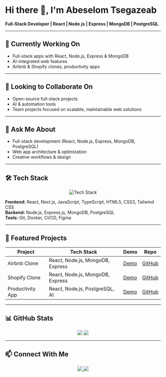 # Hi there 👋, I'm Abeselom Tsegazeab  
**Full-Stack Developer | React | Node.js | Express | MongoDB | PostgreSQL**  

---

## 🔭 Currently Working On
- Full-stack apps with React, Node.js, Express & MongoDB  
- AI-integrated web features  
- Airbnb & Shopify clones, productivity apps  

---

## 👯 Looking to Collaborate On
- Open-source full-stack projects  
- AI & automation tools  
- Team projects focused on scalable, maintainable web solutions  

---

## 💬 Ask Me About
- Full-stack development (React, Node.js, Express, MongoDB, PostgreSQL)  
- Web app architecture & optimization  
- Creative workflows & design  

---

## 🛠 Tech Stack

<p align="center">
<img src="https://skillicons.dev/icons?i=react,ts,nodejs,express,mongodb,postgres,docker,git,figma" alt="Tech Stack" />
</p>

**Frontend:** React, Next.js, JavaScript, TypeScript, HTML5, CSS3, Tailwind CSS  
**Backend:** Node.js, Express.js, MongoDB, PostgreSQL  
**Tools:** Git, Docker, CI/CD, Figma  

---

## 🌟 Featured Projects

| Project | Tech Stack | Demo | Repo |
|---------|-----------|------|------|
| Airbnb Clone | React, Node.js, MongoDB, Express | [Demo](https://your-demo-link.com) | [GitHub](https://github.com/YOUR_GITHUB_USERNAME/airbnb-clone) |
| Shopify Clone | React, Node.js, MongoDB, Express | [Demo](https://your-demo-link.com) | [GitHub](https://github.com/YOUR_GITHUB_USERNAME/shopify-clone) |
| Productivity App | React, Node.js, PostgreSQL, AI | [Demo](https://your-demo-link.com) | [GitHub](https://github.com/YOUR_GITHUB_USERNAME/productivity-app) |

---

## 📊 GitHub Stats

<p align="center">
<img src="https://github-readme-stats.vercel.app/api?username=abeselom-tsegazeab&show_icons=true&count_private=true&theme=radical" />
<img src="https://github-readme-stats.vercel.app/api/top-langs/?username=abeselom-tsegazeab&layout=compact&theme=radical" />
</p>

---

## 📫 Connect With Me

<p align="center">
<a href="https://www.linkedin.com/in/abeselom-tsegazeab">
<img src="https://img.shields.io/badge/LinkedIn-0077B5?style=for-the-badge&logo=linkedin&logoColor=white" />
</a>
<a href="mailto:abeselom@example.com">
<img src="https://img.shields.io/badge/Email-D14836?style=for-the-badge&logo=gmail&logoColor=white" />
</a>
</p>
